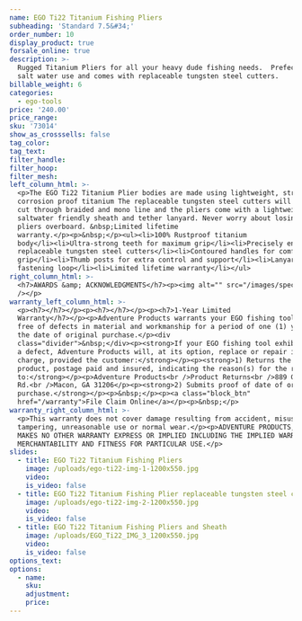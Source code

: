 ```yaml
---
name: EGO Ti22 Titanium Fishing Pliers
subheading: 'Standard 7.5&#34;'
order_number: 10
display_product: true
forsale_online: true
description: >-
  Rugged Titanium Pliers for all your heavy dude fishing needs.  Prefect for
  salt water use and comes with replaceable tungsten steel cutters.
billable_weight: 6
categories:
  - ego-tools
price: '240.00'
price_range:
sku: '73014'
show_as_crosssells: false
tag_color:
tag_text:
filter_handle:
filter_hoop:
filter_mesh:
left_column_html: >-
  <p>The EGO Ti22 Titanium Plier bodies are made using lightweight, strong and
  corrosion proof titanium The replaceable tungsten steel cutters will easily
  cut through braided and mono line and the pliers come with a lightweight and
  saltwater friendly sheath and tether lanyard. Never worry about losing the
  pliers overboard. &nbsp;Limited lifetime
  warranty.</p><p>&nbsp;</p><ul><li>100% Rustproof titanium
  body</li><li>Ultra-strong teeth for maximum grip</li><li>Precisely engineered
  replaceable tungsten steel cutters</li><li>Contoured handles for comfort
  grip</li><li>Thumb posts for extra control and support</li><li>Lanyard
  fastening loop</li><li>Limited lifetime warranty</li></ul>
right_column_html: >-
  <h7>AWARDS &amp; ACKNOWLEDGMENTS</h7><p><img alt="" src="/images/spec2.jpg"
  /></p>
warranty_left_column_html: >-
  <p><h7></h7></p><p><h7></h7></p><p><h7>1-Year Limited
  Warranty</h7></p><p>Adventure Products warrants your EGO fishing tool to be
  free of defects in material and workmanship for a period of one (1) years from
  the date of original purchase.</p><div
  class="divider">&nbsp;</div><p><strong>If your EGO fishing tool exhibits such
  a defect, Adventure Products will, at its option, replace or repair it without
  charge, provided the customer:</strong></p><p><strong>1) Returns the defective
  product, postage paid and insured, indicating the reason(s) for the return
  to:</strong></p><p>Adventure Products<br />Product Returns<br />889 Guy Paine
  Rd.<br />Macon, GA 31206</p><p><strong>2) Submits proof of date of original
  purchase.</strong></p><p>&nbsp;</p><p><a class="block_btn"
  href="/warranty">File Claim Online</a></p><p>&nbsp;</p>
warranty_right_column_html: >-
  <p>This warranty does not cover damage resulting from accident, misuse, abuse,
  tampering, unreasonable use or normal wear.</p><p>ADVENTURE PRODUCTS, INC.
  MAKES NO OTHER WARRANTY EXPRESS OR IMPLIED INCLUDING THE IMPLIED WARRANTIES OF
  MERCHANTABILITY AND FITNESS FOR PARTICULAR USE.</p>
slides:
  - title: EGO Ti22 Titanium Fishing Pliers
    image: /uploads/ego-ti22-img-1-1200x550.jpg
    video:
    is_video: false
  - title: EGO Ti22 Titanium Fishing Plier replaceable tungsten steel cutters Cutters
    image: /uploads/ego-ti22-img-2-1200x550.jpg
    video:
    is_video: false
  - title: EGO Ti22 Titanium Fishing Pliers and Sheath
    image: /uploads/EGO_Ti22_IMG_3_1200x550.jpg
    video:
    is_video: false
options_text:
options:
  - name:
    sku:
    adjustment:
    price:
---
```

